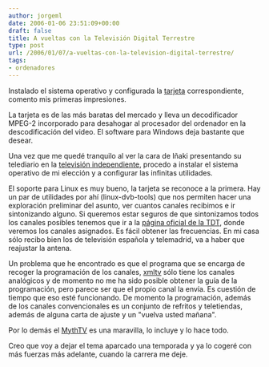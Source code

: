 ```yaml
---
author: jorgeml
date: 2006-01-06 23:51:09+00:00
draft: false
title: A vueltas con la Televisión Digital Terrestre
type: post
url: /2006/01/07/a-vueltas-con-la-television-digital-terrestre/
tags:
- ordenadores
---
```


Instalado el sistema operativo y configurada la [tarjeta](http://www.alternate.es/html/shop/productDetails.html?artno=JK%23T73&) correspondiente, comento mis primeras impresiones.

La tarjeta es de las más baratas del mercado y lleva un decodificador MPEG-2 incorporado para desahogar al procesador del ordenador en la descodificación del video. El software para Windows deja bastante que desear.

Una vez que me quedé tranquilo al ver la cara de Iñaki presentando su telediario en la [televisión independiente](http://www.cuatro.com), procedo a instalar el sistema operativo de mi elección y a configurar las infinitas utilidades.

El soporte para Linux es muy bueno, la tarjeta se reconoce a la primera. Hay un par de utilidades por ahí (linux-dvb-tools) que nos permiten hacer una exploración preliminar del asunto, ver cuantos canales recibimos e ir sintonizando alguno. Si queremos estar seguros de que sintonizamos todos los canales posibles tenemos que ir a la [página oficial de la TDT](http://www.tdt.es), donde veremos los canales asignados. Es fácil obtener las frecuencias. En mi casa sólo recibo bien los de televisión española y telemadrid, va a haber que reajustar la antena.

Un problema que he encontrado es que el programa que se encarga de recoger la programación de los canales, [xmltv](http://www.xmltv.org) sólo tiene los canales analógicos y de momento no me ha sido posible obtener la guía de la programación, pero parece ser que el propio canal la envía. Es cuestión de tiempo que eso esté funcionando. De momento la programación, además de los canales convencionales es un conjunto de refritos y teletiendas, además de alguna carta de ajuste y un "vuelva usted mañana".

Por lo demás el [MythTV](http://www.mythtv.org) es una maravilla, lo incluye y lo hace todo.

Creo que voy a dejar el tema aparcado una temporada y ya lo cogeré con más fuerzas más adelante, cuando la carrera me deje.
